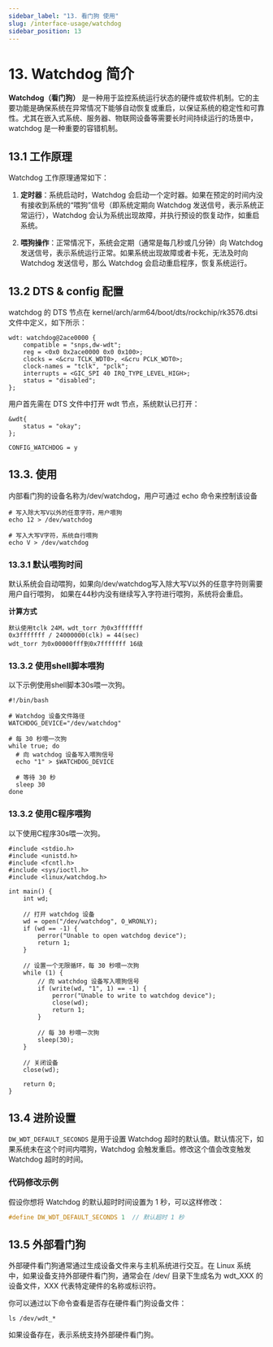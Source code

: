 ```yaml
---
sidebar_label: "13. 看门狗 使用"
slug: /interface-usage/watchdog
sidebar_position: 13
---
```


# 13. Watchdog 简介

**Watchdog（看门狗）** 是一种用于监控系统运行状态的硬件或软件机制。它的主要功能是确保系统在异常情况下能够自动恢复或重启，以保证系统的稳定性和可靠性。尤其在嵌入式系统、服务器、物联网设备等需要长时间持续运行的场景中，watchdog 是一种重要的容错机制。

## 13.1 工作原理
Watchdog 工作原理通常如下：
1. **定时器**：系统启动时，Watchdog 会启动一个定时器。如果在预定的时间内没有接收到系统的“喂狗”信号（即系统定期向 Watchdog 发送信号，表示系统正常运行），Watchdog 会认为系统出现故障，并执行预设的恢复动作，如重启系统。
   
2. **喂狗操作**：正常情况下，系统会定期（通常是每几秒或几分钟）向 Watchdog 发送信号，表示系统运行正常。如果系统出现故障或者卡死，无法及时向 Watchdog 发送信号，那么 Watchdog 会启动重启程序，恢复系统运行。

## 13.2 DTS & config 配置

watchdog 的 DTS 节点在 kernel/arch/arm64/boot/dts/rockchip/rk3576.dtsi 文件中定义，如下所示：
```
wdt: watchdog@2ace0000 {
    compatible = "snps,dw-wdt";
    reg = <0x0 0x2ace0000 0x0 0x100>;
    clocks = <&cru TCLK_WDT0>, <&cru PCLK_WDT0>;
    clock-names = "tclk", "pclk";
    interrupts = <GIC_SPI 40 IRQ_TYPE_LEVEL_HIGH>;
    status = "disabled";
};
```
用户首先需在 DTS 文件中打开 wdt 节点，系统默认已打开：
```
&wdt{
    status = "okay";
};
```
```
CONFIG_WATCHDOG = y
```

## 13.3. 使用

内部看门狗的设备名称为/dev/watchdog，用户可通过 echo 命令来控制该设备

```
# 写入除大写V以外的任意字符，用户喂狗
echo 12 > /dev/watchdog

# 写入大写V字符，系统自行喂狗
echo V > /dev/watchdog
```

### 13.3.1 默认喂狗时间
默认系统会自动喂狗，如果向/dev/watchdog写入除大写V以外的任意字符则需要用户自行喂狗， 如果在44秒内没有继续写入字符进行喂狗，系统将会重启。

**计算方式**
```
默认使用tclk 24M，wdt_torr 为0x3fffffff
0x3fffffff / 24000000(clk) = 44(sec)
wdt_torr 为0x00000fff到0x7fffffff 16级
```

### 13.3.2 使用shell脚本喂狗

以下示例使用shell脚本30s喂一次狗。
```
#!/bin/bash

# Watchdog 设备文件路径
WATCHDOG_DEVICE="/dev/watchdog"

# 每 30 秒喂一次狗
while true; do
  # 向 watchdog 设备写入喂狗信号
  echo "1" > $WATCHDOG_DEVICE
  
  # 等待 30 秒
  sleep 30
done
```

### 13.3.2 使用C程序喂狗

以下使用C程序30s喂一次狗。
```
#include <stdio.h>
#include <unistd.h>
#include <fcntl.h>
#include <sys/ioctl.h>
#include <linux/watchdog.h>

int main() {
    int wd;
    
    // 打开 watchdog 设备
    wd = open("/dev/watchdog", O_WRONLY);
    if (wd == -1) {
        perror("Unable to open watchdog device");
        return 1;
    }

    // 设置一个无限循环，每 30 秒喂一次狗
    while (1) {
        // 向 watchdog 设备写入喂狗信号
        if (write(wd, "1", 1) == -1) {
            perror("Unable to write to watchdog device");
            close(wd);
            return 1;
        }

        // 每 30 秒喂一次狗
        sleep(30);
    }

    // 关闭设备
    close(wd);

    return 0;
}
```

## 13.4 进阶设置

`DW_WDT_DEFAULT_SECONDS` 是用于设置 Watchdog 超时的默认值。默认情况下，如果系统未在这个时间内喂狗，Watchdog 会触发重启。修改这个值会改变触发 Watchdog 超时的时间。

### 代码修改示例
假设你想将 Watchdog 的默认超时时间设置为 1 秒，可以这样修改：

```c
#define DW_WDT_DEFAULT_SECONDS 1  // 默认超时 1 秒
```

## 13.5 外部看门狗

外部硬件看门狗通常通过生成设备文件来与主机系统进行交互。在 Linux 系统中，如果设备支持外部硬件看门狗，通常会在 /dev/ 目录下生成名为 wdt_XXX 的设备文件，XXX 代表特定硬件的名称或标识符。

你可以通过以下命令查看是否存在硬件看门狗设备文件：

```
ls /dev/wdt_*
```

如果设备存在，表示系统支持外部硬件看门狗。

